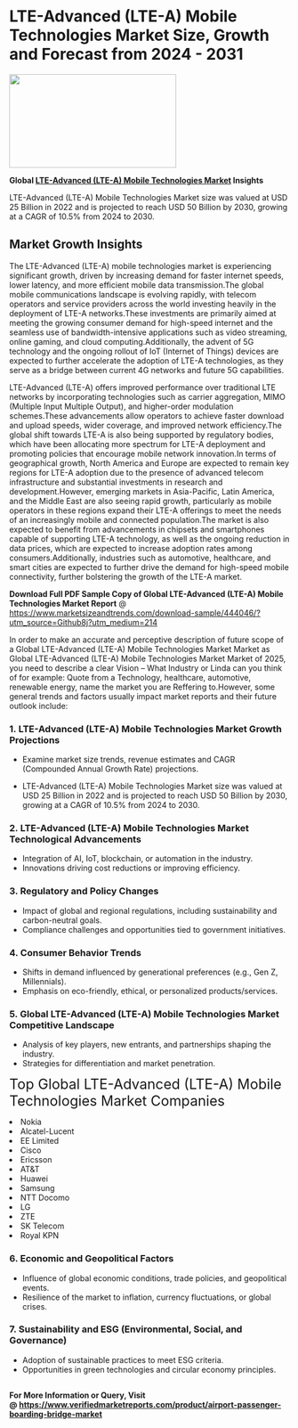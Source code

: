 <H1>LTE-Advanced (LTE-A) Mobile Technologies Market Size, Growth and Forecast from 2024 - 2031</H1><img class="aligncenter size-medium wp-image-584254" src="https://thirdeyenews.in/wp-content/uploads/2024/09/Global-Market-Research-300x168.jpeg" alt="" width="300" height="168" /><p><strong>Global&nbsp;<a href="https://www.marketsizeandtrends.com/download-sample/444046/?utm_source=Github8j?utm_medium=214">LTE-Advanced (LTE-A) Mobile Technologies Market</a> Insights</strong></p><p>LTE-Advanced (LTE-A) Mobile Technologies Market size was valued at USD 25 Billion in 2022 and is projected to reach USD 50 Billion by 2030, growing at a CAGR of 10.5% from 2024 to 2030.</p><p><h2>Market Growth Insights</h2> <p>The LTE-Advanced (LTE-A) mobile technologies market is experiencing significant growth, driven by increasing demand for faster internet speeds, lower latency, and more efficient mobile data transmission.The global mobile communications landscape is evolving rapidly, with telecom operators and service providers across the world investing heavily in the deployment of LTE-A networks.These investments are primarily aimed at meeting the growing consumer demand for high-speed internet and the seamless use of bandwidth-intensive applications such as video streaming, online gaming, and cloud computing.Additionally, the advent of 5G technology and the ongoing rollout of IoT (Internet of Things) devices are expected to further accelerate the adoption of LTE-A technologies, as they serve as a bridge between current 4G networks and future 5G capabilities.</p> <p></p> <p>LTE-Advanced (LTE-A) offers improved performance over traditional LTE networks by incorporating technologies such as carrier aggregation, MIMO (Multiple Input Multiple Output), and higher-order modulation schemes.These advancements allow operators to achieve faster download and upload speeds, wider coverage, and improved network efficiency.The global shift towards LTE-A is also being supported by regulatory bodies, which have been allocating more spectrum for LTE-A deployment and promoting policies that encourage mobile network innovation.In terms of geographical growth, North America and Europe are expected to remain key regions for LTE-A adoption due to the presence of advanced telecom infrastructure and substantial investments in research and development.However, emerging markets in Asia-Pacific, Latin America, and the Middle East are also seeing rapid growth, particularly as mobile operators in these regions expand their LTE-A offerings to meet the needs of an increasingly mobile and connected population.The market is also expected to benefit from advancements in chipsets and smartphones capable of supporting LTE-A technology, as well as the ongoing reduction in data prices, which are expected to increase adoption rates among consumers.Additionally, industries such as automotive, healthcare, and smart cities are expected to further drive the demand for high-speed mobile connectivity, further bolstering the growth of the LTE-A market.</p> <p></p><p><span class=""><strong>Download Full PDF Sample Copy of Global LTE-Advanced (LTE-A) Mobile Technologies Market Report</strong> @ <a href="https://www.marketsizeandtrends.com/download-sample/444046/?utm_source=Github8j?utm_medium=214" target="_blank">https://www.marketsizeandtrends.com/download-sample/444046/?utm_source=Github8j?utm_medium=214</a></span></p><p>In order to make an accurate and perceptive description of future scope of a Global&nbsp;LTE-Advanced (LTE-A) Mobile Technologies Market Market as Global&nbsp;LTE-Advanced (LTE-A) Mobile Technologies Market Market of 2025, you need to describe a clear Vision &ndash; What Industry or Linda can you think of for example: Quote from a Technology, healthcare, automotive, renewable energy, name the market you are Reffering to.However, some general trends and factors usually impact market reports and their future outlook include:</p><h3>1.&nbsp;<strong>LTE-Advanced (LTE-A) Mobile Technologies Market Growth Projections</strong></h3><ul><li>Examine market size trends, revenue estimates and CAGR (Compounded Annual Growth Rate) projections.</li><li><p>LTE-Advanced (LTE-A) Mobile Technologies Market size was valued at USD 25 Billion in 2022 and is projected to reach USD 50 Billion by 2030, growing at a CAGR of 10.5% from 2024 to 2030.</p></li></ul><h3>2.&nbsp;<strong>LTE-Advanced (LTE-A) Mobile Technologies Market Technological Advancements</strong></h3><ul><li>Integration of AI, IoT, blockchain, or automation in the industry.</li><li>Innovations driving cost reductions or improving efficiency.</li></ul><h3>3.&nbsp;<strong>Regulatory and Policy Changes</strong></h3><ul><li>Impact of global and regional regulations, including sustainability and carbon-neutral goals.</li><li>Compliance challenges and opportunities tied to government initiatives.</li></ul><h3>4.&nbsp;<strong>Consumer Behavior Trends</strong></h3><ul><li>Shifts in demand influenced by generational preferences (e.g., Gen Z, Millennials).</li><li>Emphasis on eco-friendly, ethical, or personalized products/services.</li></ul><h3>5.&nbsp;<strong>Global LTE-Advanced (LTE-A) Mobile Technologies Market Competitive Landscape</strong></h3><ul><li>Analysis of key players, new entrants, and partnerships shaping the industry.</li><li>Strategies for differentiation and market penetration.</li></ul><p data-pm-slice="1 1 []"><span style="color: inherit; font-family: inherit; font-size: 25px;">Top Global LTE-Advanced (LTE-A) Mobile Technologies Market Companies</span></p><div class="" data-test-id=""><p><li>Nokia</li><li> Alcatel-Lucent</li><li> EE Limited</li><li> Cisco</li><li> Ericsson</li><li> AT&T</li><li> Huawei</li><li> Samsung</li><li> NTT Docomo</li><li> LG</li><li> ZTE</li><li> SK Telecom</li><li> Royal KPN</li></p></div><h3>6.&nbsp;<strong>Economic and Geopolitical Factors</strong></h3><ul><li>Influence of global economic conditions, trade policies, and geopolitical events.</li><li>Resilience of the market to inflation, currency fluctuations, or global crises.</li></ul><h3>7.&nbsp;<strong>Sustainability and ESG (Environmental, Social, and Governance)</strong></h3><ul><li>Adoption of sustainable practices to meet ESG criteria.</li><li>Opportunities in green technologies and circular economy principles.</li></ul><h2><strong style="font-size: 14px;">For More Information or Query, Visit @&nbsp;</strong><a style="background-color: #ffffff; font-size: 14px;" href="https://www.marketsizeandtrends.com/report/lte-advanced-lte-a-mobile-technologies-market/" target="_blank">https://www.verifiedmarketreports.com/product/airport-passenger-boarding-bridge-market</a></h2>